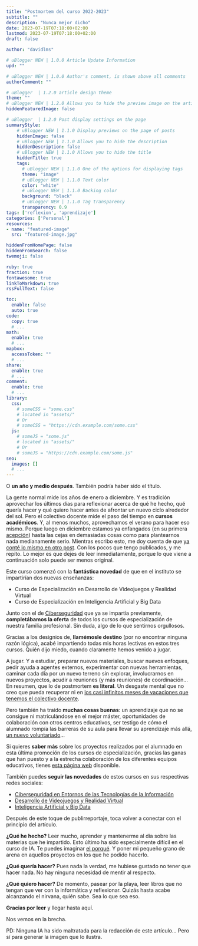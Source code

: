 ```yaml
---
title: "Postmortem del curso 2022-2023"
subtitle: ""
description: "Nunca mejor dicho"
date: 2023-07-19T07:18:00+02:00
lastmod: 2023-07-19T07:18:00+02:00
draft: false

author: "davidlms"

# uBlogger NEW | 1.0.0 Article Update Information
upd: ""

# uBlogger NEW | 1.0.0 Author's comment, is shown above all comments
authorComment: ""

# uBlogger  | 1.2.0 article design theme
theme: ""
# uBlogger NEW | 1.2.0 Allows you to hide the preview image on the article page
hiddenFeaturedImage: false

# uBlogger  | 1.2.0 Post display settings on the page
summaryStyle:
    # uBlogger NEW | 1.1.0 Display previews on the page of posts
    hiddenImage: false
    # uBlogger NEW | 1.1.0 Allows you to hide the description
    hiddenDescription: false
    # uBlogger NEW | 1.1.0 Allows you to hide the title
    hiddenTitle: true
    tags:
      # uBlogger NEW | 1.1.0 One of the options for displaying tags
      theme: "image"
      # uBlogger NEW | 1.1.0 Text color
      color: "white"
      # uBlogger NEW | 1.1.0 Backing color
      background: "black"
      # uBlogger NEW | 1.1.0 Tag transparency
      transparency: 0.9
tags: ['reflexion', 'aprendizaje']
categories: ['Personal']
resources:
- name: "featured-image"
  src: "featured-image.jpg"

hiddenFromHomePage: false
hiddenFromSearch: false
twemoji: false

ruby: true
fraction: true
fontawesome: true
linkToMarkdown: true
rssFullText: false

toc:
  enable: false
  auto: true
code:
  copy: true
  # ...
math:
  enable: true
  # ...
mapbox:
  accessToken: ""
  # ...
share:
  enable: true
  # ...
comment:
  enable: true
  # ...
library:
  css:
    # someCSS = "some.css"
    # located in "assets/"
    # Or
    # someCSS = "https://cdn.example.com/some.css"
  js:
    # someJS = "some.js"
    # located in "assets/"
    # Or
    # someJS = "https://cdn.example.com/some.js"
seo:
  images: []
  # ...
---
```


O **un año y medio después**. También podría haber sido el título.

La gente normal mide los años de enero a diciembre. Y es tradición aprovechar los últimos días para reflexionar acerca de qué he hecho, qué quería hacer y qué quiero hacer antes de afrontar un nuevo ciclo alrededor del sol. Pero el colectivo docente mide el paso del tiempo en **cursos académicos**. Y, al menos muchos, aprovechamos el verano para hacer eso mismo. Porque luego en diciembre estamos ya enfangados (en su primera [acepción](https://dle.rae.es/enfangar?m=form)) hasta las cejas en demasiadas cosas como para plantearnos nada medianamente serio. Mientras escribo esto, me doy cuenta de que [ya conté lo mismo en otro post](https://davidlms.com/2021-y-un-giro-de-270/). Con los pocos que tengo publicados, y me repito. Lo mejor es que dejes de leer inmediatamente, porque lo que viene a continuación solo puede ser menos original.

Este curso comenzó con la **fantástica novedad** de que en el instituto se impartirían dos nuevas enseñanzas:

- Curso de Especialización en Desarrollo de Videojuegos y Realidad Virtual
- Curso de Especialización en Inteligencia Artificial y Big Data

Junto con el de [Ciberseguridad](https://fpciberseguridad.com) que ya se impartía previamente, **completábamos la oferta** de todos los cursos de especialización de nuestra familia profesional. Sin duda, algo de lo que sentirnos orgullosos.

Gracias a los designios de, **llamémosle destino** (por no encontrar ninguna razón lógica), acabé impartiendo todas mis horas lectivas en estos tres cursos. Quién dijo miedo, cuando claramente hemos venido a jugar.

A jugar. Y a estudiar, preparar nuevos materiales, buscar nuevos enfoques, pedir ayuda a agentes externos, experimentar con nuevas herramientas, caminar cada día por un nuevo terreno sin explorar, involucrarnos en nuevos proyectos, acudir a reuniones (y más reuniones) de coordinación... En resumen, que lo de postmortem **es literal**. Un desgaste mental que no creo que pueda recuperar ni en [los casi infinitos meses de vacaciones que tenemos el colectivo docente](https://www.newtral.es/profesores-vacaciones-verano/20220621/).

Pero también ha traído **muchas cosas buenas**: un aprendizaje que no se consigue ni matriculándose en el mejor máster, oportunidades de colaboración con otros centros educativos, ser testigo de cómo el alumnado rompía las barreras de su aula para llevar su aprendizaje más allá, [un nuevo voluntariado](https://www.linkedin.com/posts/david-romero-santos_he-empezado-en-un-nuevo-puesto-de-voluntario-activity-7025054526109814785-NcEC)...

Si quieres **saber más** sobre los proyectos realizados por el alumnado en esta última promoción de los cursos de especialización, gracias las ganas que han puesto y a la estrecha colaboración de los diferentes equipos educativos, tienes [esta página web](https://ies-rafael-alberti.github.io/expoinnova-2023/) disponible.

También puedes **seguir las novedades** de estos cursos en sus respectivas redes sociales:

- [Ciberseguridad en Entornos de las Tecnologías de la Información](https://twitter.com/FPCiberSec)
- [Desarrollo de Videojuegos y Realidad Virtual](https://twitter.com/FPVideojuegosRV)
- [Inteligencia Artificial y Big Data](https://twitter.com/FPIABigData)

Después de este toque de publirreportaje, toca volver a conectar con el principio del artículo.

**¿Qué he hecho?** Leer mucho, aprender y mantenerme al día sobre las materias que he impartido. Esto último ha sido especialmente difícil en el curso de IA. Te puedes imaginar [el porqué](https://www.linkedin.com/pulse/el-año-en-que-la-inteligencia-artificial-despegó-casado-gutiérrez). Y poner mi pequeño grano de arena en aquellos proyectos en los que he podido hacerlo.

**¿Qué quería hacer?** Pues nada la verdad, me hubiese gustado no tener que hacer nada. No hay ninguna necesidad de mentir al respecto.

**¿Qué quiero hacer?** De momento, pasear por la playa, leer libros que no tengan que ver con la informática y reflexionar. Quizás hasta acabe alcanzando el nirvana, quién sabe. Sea lo que sea eso.

**Gracias por leer** y llegar hasta aquí.

Nos vemos en la brecha.

PD: Ninguna IA ha sido maltratada para la redacción de este artículo... Pero sí para generar la imagen que lo ilustra.